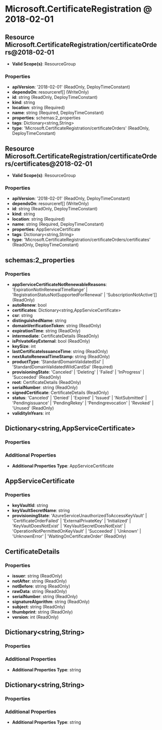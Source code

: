 # Microsoft.CertificateRegistration @ 2018-02-01

## Resource Microsoft.CertificateRegistration/certificateOrders@2018-02-01
* **Valid Scope(s)**: ResourceGroup
### Properties
* **apiVersion**: '2018-02-01' (ReadOnly, DeployTimeConstant)
* **dependsOn**: resourceref[] (WriteOnly)
* **id**: string (ReadOnly, DeployTimeConstant)
* **kind**: string
* **location**: string (Required)
* **name**: string (Required, DeployTimeConstant)
* **properties**: schemas:2_properties
* **tags**: Dictionary<string,String>
* **type**: 'Microsoft.CertificateRegistration/certificateOrders' (ReadOnly, DeployTimeConstant)

## Resource Microsoft.CertificateRegistration/certificateOrders/certificates@2018-02-01
* **Valid Scope(s)**: ResourceGroup
### Properties
* **apiVersion**: '2018-02-01' (ReadOnly, DeployTimeConstant)
* **dependsOn**: resourceref[] (WriteOnly)
* **id**: string (ReadOnly, DeployTimeConstant)
* **kind**: string
* **location**: string (Required)
* **name**: string (Required, DeployTimeConstant)
* **properties**: AppServiceCertificate
* **tags**: Dictionary<string,String>
* **type**: 'Microsoft.CertificateRegistration/certificateOrders/certificates' (ReadOnly, DeployTimeConstant)

## schemas:2_properties
### Properties
* **appServiceCertificateNotRenewableReasons**: 'ExpirationNotInRenewalTimeRange' | 'RegistrationStatusNotSupportedForRenewal' | 'SubscriptionNotActive'[] (ReadOnly)
* **autoRenew**: bool
* **certificates**: Dictionary<string,AppServiceCertificate>
* **csr**: string
* **distinguishedName**: string
* **domainVerificationToken**: string (ReadOnly)
* **expirationTime**: string (ReadOnly)
* **intermediate**: CertificateDetails (ReadOnly)
* **isPrivateKeyExternal**: bool (ReadOnly)
* **keySize**: int
* **lastCertificateIssuanceTime**: string (ReadOnly)
* **nextAutoRenewalTimeStamp**: string (ReadOnly)
* **productType**: 'StandardDomainValidatedSsl' | 'StandardDomainValidatedWildCardSsl' (Required)
* **provisioningState**: 'Canceled' | 'Deleting' | 'Failed' | 'InProgress' | 'Succeeded' (ReadOnly)
* **root**: CertificateDetails (ReadOnly)
* **serialNumber**: string (ReadOnly)
* **signedCertificate**: CertificateDetails (ReadOnly)
* **status**: 'Canceled' | 'Denied' | 'Expired' | 'Issued' | 'NotSubmitted' | 'Pendingissuance' | 'PendingRekey' | 'Pendingrevocation' | 'Revoked' | 'Unused' (ReadOnly)
* **validityInYears**: int

## Dictionary<string,AppServiceCertificate>
### Properties
### Additional Properties
* **Additional Properties Type**: AppServiceCertificate

## AppServiceCertificate
### Properties
* **keyVaultId**: string
* **keyVaultSecretName**: string
* **provisioningState**: 'AzureServiceUnauthorizedToAccessKeyVault' | 'CertificateOrderFailed' | 'ExternalPrivateKey' | 'Initialized' | 'KeyVaultDoesNotExist' | 'KeyVaultSecretDoesNotExist' | 'OperationNotPermittedOnKeyVault' | 'Succeeded' | 'Unknown' | 'UnknownError' | 'WaitingOnCertificateOrder' (ReadOnly)

## CertificateDetails
### Properties
* **issuer**: string (ReadOnly)
* **notAfter**: string (ReadOnly)
* **notBefore**: string (ReadOnly)
* **rawData**: string (ReadOnly)
* **serialNumber**: string (ReadOnly)
* **signatureAlgorithm**: string (ReadOnly)
* **subject**: string (ReadOnly)
* **thumbprint**: string (ReadOnly)
* **version**: int (ReadOnly)

## Dictionary<string,String>
### Properties
### Additional Properties
* **Additional Properties Type**: string

## Dictionary<string,String>
### Properties
### Additional Properties
* **Additional Properties Type**: string

